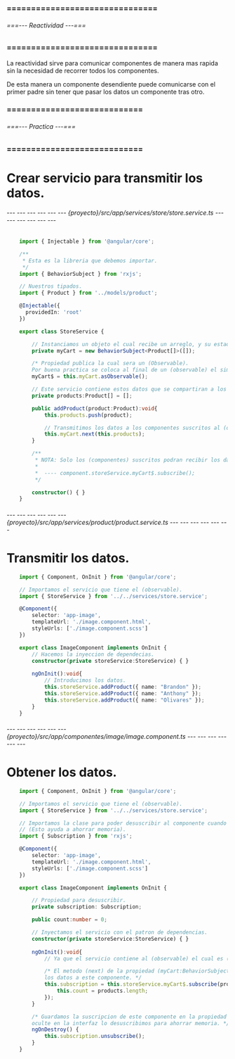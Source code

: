 ### =============================== ###
###### ===--- Reactividad ---=== ######
### =============================== ###

La reactividad sirve para comunicar componentes de manera mas rapida sin la 
necesidad de recorrer todos los componentes.

De esta manera un componente desendiente puede comunicarse con el primer padre sin 
tener que pasar los datos un componente tras otro.

### ============================ ###
###### ===--- Practica ---=== ######
### ============================ ###

# Crear servicio para transmitir los datos.

###### --- --- --- --- --- --- {proyecto}/src/app/services/store/store.service.ts --- --- --- --- --- --- ######

<!-- Primero debemos crear la reactividad en un servicio. -->

```typescript
	import { Injectable } from '@angular/core';

	/**
	 * Esta es la libreria que debemos importar.
	 */
	import { BehaviorSubject } from 'rxjs';

	// Nuestros tipados.
	import { Product } from '../models/product';

	@Injectable({
	  providedIn: 'root'
	})

	export class StoreService {

		// Instanciamos un objeto el cual recibe un arreglo, y su estado inicial es un arreglo vacio.
		private myCart = new BehaviorSubject<Product[]>([]);

		/* Propiedad publica la cual sera un (Observable).
		Por buena practica se coloca al final de un (observable) el simbolo ($). */
		myCart$ = this.myCart.asObservable();

		// Este servicio contiene estos datos que se compartiran a los componentes que se suscriban a este servicio.
		private products:Product[] = [];

		public addProduct(product:Product):void{
			this.products.push(product);

			// Transmitimos los datos a los componentes suscritos al (observable).
			this.myCart.next(this.products);
		}

		/**
		 * NOTA: Solo los (componentes) suscritos podran recibir los datos transmitidos.
		 * 
		 * 	---- component.storeService.myCart$.subscribe();
		 */

		constructor() { }
	}
```

###### --- --- --- --- --- --- {proyecto}/src/app/services/product/product.service.ts --- --- --- --- --- --- ######

# Transmitir los datos.

```typescript
	import { Component, OnInit } from '@angular/core';

	// Importamos el servicio que tiene el (observable).
	import { StoreService } from '../../services/store.service';

	@Component({
		selector: 'app-image', 
		templateUrl: './image.component.html', 
		styleUrls: ['./image.component.scss']
	})

	export class ImageComponent implements OnInit {
		// Hacemos la inyeccion de dependecias.
		constructor(private storeService:StoreService) { }
		
		ngOnInit():void{
			// Introducimos los datos.
		    this.storeService.addProduct({ name: "Brandon" });
		    this.storeService.addProduct({ name: "Anthony" });
		    this.storeService.addProduct({ name: "Olivares" });
		}
	}
```

###### --- --- --- --- --- --- {proyecto}/src/app/componentes/image/image.component.ts --- --- --- --- --- --- ######

# Obtener los datos.

```typescript
	import { Component, OnInit } from '@angular/core';

	// Importamos el servicio que tiene el (observable).
	import { StoreService } from '../../services/store.service';

	// Importamos la clase para poder desuscribir al componente cuando este ya no lo requiera.
	// (Esto ayuda a ahorrar memoria).
	import { Subscription } from 'rxjs';

	@Component({
		selector: 'app-image', 
		templateUrl: './image.component.html', 
		styleUrls: ['./image.component.scss']
	})

	export class ImageComponent implements OnInit {

		// Propiedad para desuscribir.
		private subscription: Subscription;

		public count:number = 0;

		// Inyectamos el servicio con el patron de dependencias.
		constructor(private storeService:StoreService) { }
		
		ngOnInit():void{
			// Ya que el servicio contiene al (observable) el cual es (myCart$), procedemos a suscribirnos.

			/* El metodo (next) de la propiedad (myCart:BehaviorSubject) dentro del servicio transfiere 
			los datos a este componente. */
			this.subscription = this.storeService.myCart$.subscribe(products => {
				this.count = products.length;
			});
		}

		/* Guardamos la suscripcion de este componente en la propiedad (subscription), una vez que el componente se 
		oculte en la interfaz lo desuscribimos para ahorrar memoria. */
		ngOnDestroy() {
			this.subscription.unsubscribe();
		}
	}
```